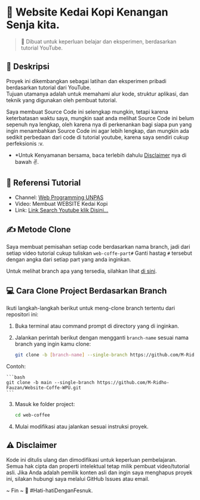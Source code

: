 # 🧪 Website Kedai Kopi Kenangan Senja kita.

> 📘 Dibuat untuk keperluan belajar dan eksperimen, berdasarkan tutorial YouTube.

## 📌 Deskripsi

Proyek ini dikembangkan sebagai latihan dan eksperimen pribadi berdasarkan tutorial dari YouTube.  
Tujuan utamanya adalah untuk memahami alur kode, struktur aplikasi, dan teknik yang digunakan oleh pembuat tutorial. 

Saya membuat Source Code ini selengkap mungkin, tetapi karena keterbatasan waktu saya, mungkin saat anda melihat Source Code ini belum sepenuh nya lengkap, oleh karena nya di perkenankan bagi siapa pun yang ingin menambahkan Source Code ini agar lebih lengkap, dan mungkin ada sedikit perbedaan dari code di tutorial youtube, karena saya sendiri cukup perfeksionis :v.

* *Untuk Kenyamanan bersama, baca terlebih dahulu [Disclaimer](#️-disclaimer) nya di bawah ✌.

## 🎥 Referensi Tutorial

- Channel: [Web Programming UNPAS](https://www.youtube.com/@sandhikagalihWPU)
- Video: Membuat WEBSITE Kedai Kopi
- Link: [Link Search Youtube klik Disini...](https://www.youtube.com/results?search_query=sandhika+galih+web+coffee)

## ✍ Metode Clone

 Saya membuat pemisahan setiap code berdasarkan nama branch, jadi dari setiap video tutorial cukup tuliskan `web-coffe-part#` Ganti hastag `#` tersebut dengan angka dari setiap part yang anda inginkan.

 Untuk melihat branch apa yang tersedia, silahkan lihat [di sini](https://github.com/M-Ridho-Fauzan/Website-Coffe-WPU/branches).

## 💻 Cara Clone Project Berdasarkan Branch

Ikuti langkah-langkah berikut untuk meng-clone branch tertentu dari repositori ini:

1. Buka terminal atau command prompt di directory yang di inginkan.
2. Jalankan perintah berikut dengan mengganti `branch-name` sesuai nama branch yang ingin kamu clone:

   ```bash
   git clone -b [branch-name] --single-branch https://github.com/M-Ridho-Fauzan/Website-Coffe-WPU.git web-coffee
   ````

Contoh:

    ```bash
    git clone -b main --single-branch https://github.com/M-Ridho-Fauzan/Website-Coffe-WPU.git
    ```

3. Masuk ke folder project:

   ```bash
   cd web-coffee
   ```

4. Mulai modifikasi atau jalankan sesuai instruksi proyek.

## ⚠️ Disclaimer

Kode ini ditulis ulang dan dimodifikasi untuk keperluan pembelajaran.
Semua hak cipta dan properti intelektual tetap milik pembuat video/tutorial asli.
Jika Anda adalah pemilik konten asli dan ingin saya menghapus proyek ini, silakan hubungi saya melalui GitHub Issues atau email.

~ Fin ~
🧉 #Hati-hatiDenganFesnuk.

